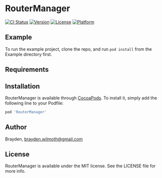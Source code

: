 # RouterManager

[![CI Status](https://img.shields.io/travis/Brayden/RouterManager.svg?style=flat)](https://travis-ci.org/Brayden/RouterManager)
[![Version](https://img.shields.io/cocoapods/v/RouterManager.svg?style=flat)](https://cocoapods.org/pods/RouterManager)
[![License](https://img.shields.io/cocoapods/l/RouterManager.svg?style=flat)](https://cocoapods.org/pods/RouterManager)
[![Platform](https://img.shields.io/cocoapods/p/RouterManager.svg?style=flat)](https://cocoapods.org/pods/RouterManager)

## Example

To run the example project, clone the repo, and run `pod install` from the Example directory first.

## Requirements

## Installation

RouterManager is available through [CocoaPods](https://cocoapods.org). To install
it, simply add the following line to your Podfile:

```ruby
pod 'RouterManager'
```

## Author

Brayden, brayden.wilmoth@gmail.com

## License

RouterManager is available under the MIT license. See the LICENSE file for more info.
